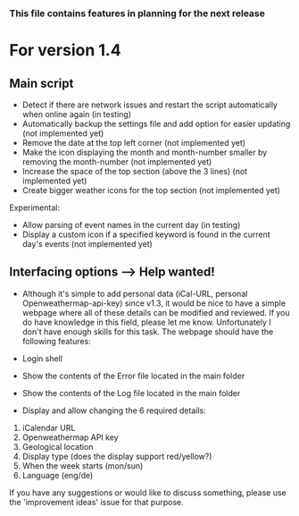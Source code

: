 ### This file contains features in planning for the next release

# For version 1.4

## Main script

* Detect if there are network issues and restart the script automatically when online again (in testing)
* Automatically backup the settings file and add option for easier updating (not implemented yet)
* Remove the date at the top left corner (not implemented yet)
* Make the icon displaying the month and month-number smaller by removing the month-number (not implemented yet)
* Increase the space of the top section (above the 3 lines) (not implemented yet)
* Create bigger weather icons for the top section (not implemented yet)

Experimental:
* Allow parsing of event names in the current day (in testing)
* Display a custom icon if a specified keyword is found in the current day's events (not implemented yet)

## Interfacing options --> Help wanted!
* Although it's simple to add personal data (iCal-URL, personal Openweathermap-api-key) since v1.3, it would be nice to have a simple webpage where all of these details can be modified and reviewed. If you do have knowledge in this field, please let me know. Unfortunately I don't have enough skills for this task. The webpage should have the following features:

* Login shell

* Show the contents of the Error file located in the main folder

* Show the contents of the Log file located in the main folder

* Display and allow changing the 6 required details:
1) iCalendar URL
2) Openweathermap API key
3) Geological location
4) Display type (does the display support red/yellow?)
5) When the week starts (mon/sun)
6) Language (eng/de)

If you have any suggestions or would like to discuss something, please use the 'improvement ideas' issue for that purpose.
